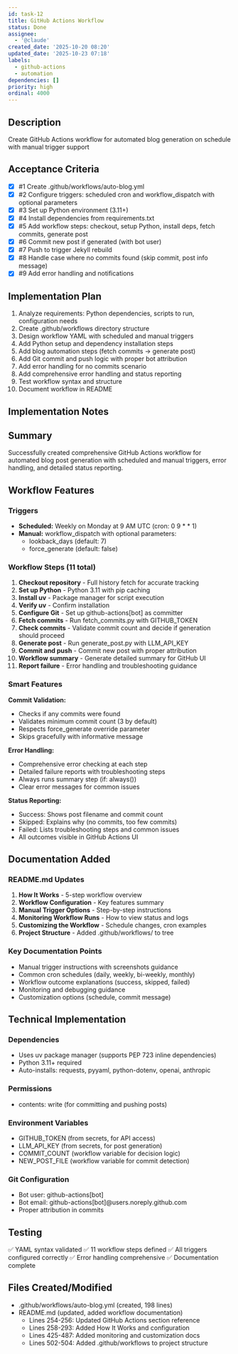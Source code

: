 ```yaml
---
id: task-12
title: GitHub Actions Workflow
status: Done
assignee:
  - '@claude'
created_date: '2025-10-20 08:20'
updated_date: '2025-10-23 07:18'
labels:
  - github-actions
  - automation
dependencies: []
priority: high
ordinal: 4000
---
```


## Description

<!-- SECTION:DESCRIPTION:BEGIN -->
Create GitHub Actions workflow for automated blog generation on schedule with manual trigger support
<!-- SECTION:DESCRIPTION:END -->

## Acceptance Criteria
<!-- AC:BEGIN -->
- [x] #1 Create .github/workflows/auto-blog.yml
- [x] #2 Configure triggers: scheduled cron and workflow_dispatch with optional parameters
- [x] #3 Set up Python environment (3.11+)
- [x] #4 Install dependencies from requirements.txt
- [x] #5 Add workflow steps: checkout, setup Python, install deps, fetch commits, generate post
- [x] #6 Commit new post if generated (with bot user)
- [x] #7 Push to trigger Jekyll rebuild
- [x] #8 Handle case where no commits found (skip commit, post info message)
- [x] #9 Add error handling and notifications
<!-- AC:END -->

## Implementation Plan

<!-- SECTION:PLAN:BEGIN -->
1. Analyze requirements: Python dependencies, scripts to run, configuration needs
2. Create .github/workflows directory structure
3. Design workflow YAML with scheduled and manual triggers
4. Add Python setup and dependency installation steps
5. Add blog automation steps (fetch commits → generate post)
6. Add Git commit and push logic with proper bot attribution
7. Add error handling for no commits scenario
8. Add comprehensive error handling and status reporting
9. Test workflow syntax and structure
10. Document workflow in README
<!-- SECTION:PLAN:END -->

## Implementation Notes

<!-- SECTION:NOTES:BEGIN -->
## Summary

Successfully created comprehensive GitHub Actions workflow for automated blog post generation with scheduled and manual triggers, error handling, and detailed status reporting.

## Workflow Features

### Triggers
- **Scheduled:** Weekly on Monday at 9 AM UTC (cron: 0 9 * * 1)
- **Manual:** workflow_dispatch with optional parameters:
  - lookback_days (default: 7)
  - force_generate (default: false)

### Workflow Steps (11 total)

1. **Checkout repository** - Full history fetch for accurate tracking
2. **Set up Python** - Python 3.11 with pip caching
3. **Install uv** - Package manager for script execution
4. **Verify uv** - Confirm installation
5. **Configure Git** - Set up github-actions[bot] as committer
6. **Fetch commits** - Run fetch_commits.py with GITHUB_TOKEN
7. **Check commits** - Validate commit count and decide if generation should proceed
8. **Generate post** - Run generate_post.py with LLM_API_KEY
9. **Commit and push** - Commit new post with proper attribution
10. **Workflow summary** - Generate detailed summary for GitHub UI
11. **Report failure** - Error handling and troubleshooting guidance

### Smart Features

**Commit Validation:**
- Checks if any commits were found
- Validates minimum commit count (3 by default)
- Respects force_generate override parameter
- Skips gracefully with informative message

**Error Handling:**
- Comprehensive error checking at each step
- Detailed failure reports with troubleshooting steps
- Always runs summary step (if: always())
- Clear error messages for common issues

**Status Reporting:**
- Success: Shows post filename and commit count
- Skipped: Explains why (no commits, too few commits)
- Failed: Lists troubleshooting steps and common issues
- All outcomes visible in GitHub Actions UI

## Documentation Added

### README.md Updates

1. **How It Works** - 5-step workflow overview
2. **Workflow Configuration** - Key features summary
3. **Manual Trigger Options** - Step-by-step instructions
4. **Monitoring Workflow Runs** - How to view status and logs
5. **Customizing the Workflow** - Schedule changes, cron examples
6. **Project Structure** - Added .github/workflows/ to tree

### Key Documentation Points

- Manual trigger instructions with screenshots guidance
- Common cron schedules (daily, weekly, bi-weekly, monthly)
- Workflow outcome explanations (success, skipped, failed)
- Monitoring and debugging guidance
- Customization options (schedule, commit message)

## Technical Implementation

### Dependencies
- Uses uv package manager (supports PEP 723 inline dependencies)
- Python 3.11+ required
- Auto-installs: requests, pyyaml, python-dotenv, openai, anthropic

### Permissions
- contents: write (for committing and pushing posts)

### Environment Variables
- GITHUB_TOKEN (from secrets, for API access)
- LLM_API_KEY (from secrets, for post generation)
- COMMIT_COUNT (workflow variable for decision logic)
- NEW_POST_FILE (workflow variable for commit detection)

### Git Configuration
- Bot user: github-actions[bot]
- Bot email: github-actions[bot]@users.noreply.github.com
- Proper attribution in commits

## Testing

✅ YAML syntax validated
✅ 11 workflow steps defined
✅ All triggers configured correctly
✅ Error handling comprehensive
✅ Documentation complete

## Files Created/Modified

- .github/workflows/auto-blog.yml (created, 198 lines)
- README.md (updated, added workflow documentation)
  - Lines 254-256: Updated GitHub Actions section reference
  - Lines 258-293: Added How It Works and configuration
  - Lines 425-487: Added monitoring and customization docs
  - Lines 502-504: Added .github/workflows to project structure
<!-- SECTION:NOTES:END -->
